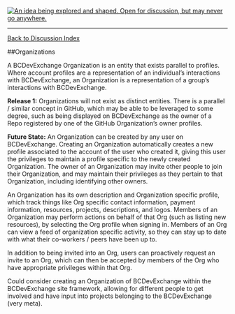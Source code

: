 <a rel="research" href="https://github.com/BCDevExchange/docs/blob/master/discussion/projectstates.md"><img alt="An idea being explored and shaped. Open for discussion, but may never go anywhere." style="border-width:0" src="https://img.shields.io/badge/BCDevExchange-Research-red.svg" title="An idea being explored and shaped. Open for discussion, but may never go anywhere." /></a>

---
[Back to Discussion Index](../discussion_index.md)


##Organizations

A BCDevExchange Organization is an entity that exists parallel to profiles. Where account profiles are a representation of an individual’s interactions with BCDevExchange, an Organization is a representation of a group’s interactions with BCDevExchange.
 
**Release 1:** Organizations will not exist as distinct entities. There is a parallel / similar concept in GitHub, which may be able to be leveraged to some degree, such as being displayed on BCDevExchange as the owner of a Repo registered by one of the GitHub Organization’s owner profiles.

**Future State:** An Organization can be created by any user on BCDevExchange. Creating an Organization automatically creates a new profile associated to the account of the user who created it, giving this user the privileges to maintain a profile specific to the newly created Organization. The owner of an Organization may invite other people to join their Organization, and may maintain their privileges as they pertain to that Organization, including identifying other owners. 

An Organization has its own description and Organization specific profile, which track things like Org specific contact information, payment information, resources, projects, descriptions, and logos. Members of an Organization may perform actions on behalf of that Org (such as listing new resources), by selecting the Org profile when signing in. Members of an Org can view a feed of organization specific activity, so they can stay up to date with what their co-workers / peers have been up to. 

In addition to being invited into an Org, users can proactively request an invite to an Org, which can then be accepted by members of the Org who have appropriate privileges within that Org.

Could consider creating an Organization of BCDevExchange within the BCDevExchange site framework, allowing for different people to get involved and have input into projects belonging to the BCDevExchange (very meta).
